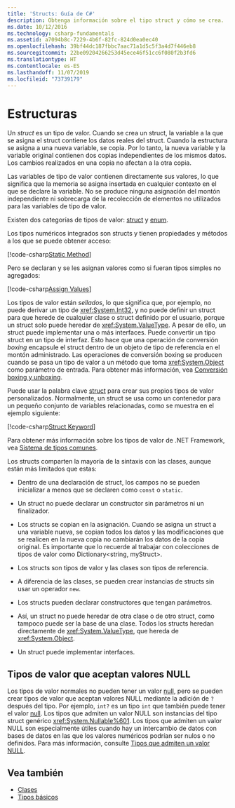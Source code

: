 ```yaml
---
title: 'Structs: Guía de C#'
description: Obtenga información sobre el tipo struct y cómo se crea.
ms.date: 10/12/2016
ms.technology: csharp-fundamentals
ms.assetid: a7094b8c-7229-4b6f-82fc-824d0ea0ec40
ms.openlocfilehash: 39bf44dc187fbbc7aac71a1d5c5f3a4d7f446eb8
ms.sourcegitcommit: 22be09204266253d45ece46f51cc6f080f2b3fd6
ms.translationtype: HT
ms.contentlocale: es-ES
ms.lasthandoff: 11/07/2019
ms.locfileid: "73739179"
---
```

# <a name="structs"></a>Estructuras

Un *struct* es un tipo de valor. Cuando se crea un struct, la variable a la que se asigna el struct contiene los datos reales del struct. Cuando la estructura se asigna a una nueva variable, se copia. Por lo tanto, la nueva variable y la variable original contienen dos copias independientes de los mismos datos. Los cambios realizados en una copia no afectan a la otra copia.

Las variables de tipo de valor contienen directamente sus valores, lo que significa que la memoria se asigna insertada en cualquier contexto en el que se declare la variable. No se produce ninguna asignación del montón independiente ni sobrecarga de la recolección de elementos no utilizados para las variables de tipo de valor.  
  
Existen dos categorías de tipos de valor: [struct](./language-reference/keywords/struct.md) y [enum](./language-reference/keywords/enum.md).  
  
Los tipos numéricos integrados son structs y tienen propiedades y métodos a los que se puede obtener acceso:  
  
[!code-csharp[Static Method](../../samples/snippets/csharp/concepts/structs/static-method.cs)]
  
Pero se declaran y se les asignan valores como si fueran tipos simples no agregados:  
  
[!code-csharp[Assign Values](../../samples/snippets/csharp/concepts/structs/assign-value.cs)] 
  
Los tipos de valor están *sellados*, lo que significa que, por ejemplo, no puede derivar un tipo de <xref:System.Int32>, y no puede definir un struct para que herede de cualquier clase o struct definido por el usuario, porque un struct solo puede heredar de <xref:System.ValueType>. A pesar de ello, un struct puede implementar una o más interfaces. Puede convertir un tipo struct en un tipo de interfaz. Esto hace que una operación de conversión *boxing* encapsule el struct dentro de un objeto de tipo de referencia en el montón administrado. Las operaciones de conversión boxing se producen cuando se pasa un tipo de valor a un método que toma <xref:System.Object> como parámetro de entrada. Para obtener más información, vea [Conversión boxing y unboxing](./programming-guide/types/boxing-and-unboxing.md ).  
  
Puede usar la palabra clave [struct](./language-reference/keywords/struct.md) para crear sus propios tipos de valor personalizados. Normalmente, un struct se usa como un contenedor para un pequeño conjunto de variables relacionadas, como se muestra en el ejemplo siguiente:  
  
[!code-csharp[Struct Keyword](../../samples/snippets/csharp/concepts/structs/struct-keyword.cs)]  
  
Para obtener más información sobre los tipos de valor de .NET Framework, vea [Sistema de tipos comunes](../standard/common-type-system.md).  
    
Los structs comparten la mayoría de la sintaxis con las clases, aunque están más limitados que estas:  
  
- Dentro de una declaración de struct, los campos no se pueden inicializar a menos que se declaren como `const` o `static`.  
  
- Un struct no puede declarar un constructor sin parámetros ni un finalizador.  
  
- Los structs se copian en la asignación. Cuando se asigna un struct a una variable nueva, se copian todos los datos y las modificaciones que se realicen en la nueva copia no cambiarán los datos de la copia original. Es importante que lo recuerde al trabajar con colecciones de tipos de valor como Dictionary<string, myStruct>.  
  
- Los structs son tipos de valor y las clases son tipos de referencia.  
  
- A diferencia de las clases, se pueden crear instancias de structs sin usar un operador `new`.  
  
- Los structs pueden declarar constructores que tengan parámetros.  
  
- Así, un struct no puede heredar de otra clase o de otro struct, como tampoco puede ser la base de una clase. Todos los structs heredan directamente de <xref:System.ValueType>, que hereda de <xref:System.Object>.  
  
- Un struct puede implementar interfaces.

## <a name="nullable-value-types"></a>Tipos de valor que aceptan valores NULL

Los tipos de valor normales no pueden tener un valor [null](language-reference/keywords/null.md), pero se pueden crear tipos de valor que aceptan valores NULL mediante la adición de `?` después del tipo. Por ejemplo, `int?` es un tipo `int` que también puede tener el valor [null](./language-reference/keywords/null.md). Los tipos que admiten un valor NULL son instancias del tipo struct genérico <xref:System.Nullable%601>. Los tipos que admiten un valor NULL son especialmente útiles cuando hay un intercambio de datos con bases de datos en las que los valores numéricos podrían ser nulos o no definidos. Para más información, consulte [Tipos que admiten un valor NULL](language-reference/builtin-types/nullable-value-types.md).

## <a name="see-also"></a>Vea también

- [Clases](programming-guide/classes-and-structs/classes.md)
- [Tipos básicos](basic-types.md)
